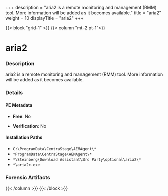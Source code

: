+++
description = "aria2 is a remote monitoring and management (RMM) tool. More information will be added as it becomes available."
title = "aria2"
weight = 10
displayTitle = "aria2"
+++


{{< block "grid-1" >}}
{{< column "mt-2 pt-1">}}

# aria2


### Description

aria2 is a remote monitoring and management (RMM) tool. More information will be added as it becomes available.




### Details


#### PE Metadata


- **Free**: No

- **Verification**: No




#### Installation Paths
- `C:\ProgramData\CentraStage\AEMAgent\*`
- `*ProgramData\CentraStage\AEMAgent\*`
- `*\Steinberg\Download Assistant\3rd Party\optional\aria2\*`
- `*\aria2c.exe`

### Forensic Artifacts










{{< /column >}}
{{< /block >}}
